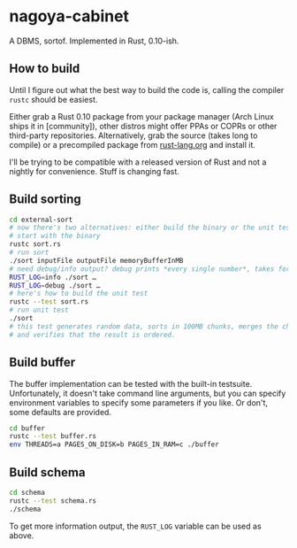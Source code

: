 nagoya-cabinet
==============

A DBMS, sortof. Implemented in Rust, 0.10-ish.

How to build
------------

Until I figure out what the best way to build the code is, calling the compiler
`rustc` should be easiest.

Either grab a Rust 0.10 package from your package manager (Arch Linux ships it
in [community]), other distros might offer PPAs or COPRs or other third-party
repositories. Alternatively, grab the source (takes long to compile) or a
precompiled package from [rust-lang.org](http://www.rust-lang.org/) and install
it.

I'll be trying to be compatible with a released version of Rust and not a
nightly for convenience. Stuff is changing fast.

Build sorting
-------------

```sh
cd external-sort
# now there's two alternatives: either build the binary or the unit test
# start with the binary
rustc sort.rs
# run sort
./sort inputFile outputFile memoryBufferInMB
# need debug/info output? debug prints *every single number*, takes forever
RUST_LOG=info ./sort …
RUST_LOG=debug ./sort …
# here's how to build the unit test
rustc --test sort.rs
# run unit test
./sort
# this test generates random data, sorts in 100MB chunks, merges the chunks
# and verifies that the result is ordered.
```

Build buffer
------------

The buffer implementation can be tested with the built-in testsuite.
Unfortunately, it doesn't take command line arguments, but you can specify
environment variables to specify some parameters if you like. Or don't, some
defaults are provided.

```sh
cd buffer
rustc --test buffer.rs
env THREADS=a PAGES_ON_DISK=b PAGES_IN_RAM=c ./buffer
```

Build schema
------------

```sh
cd schema
rustc --test schema.rs
./schema
```

To get more information output, the `RUST_LOG` variable can be used as above.
